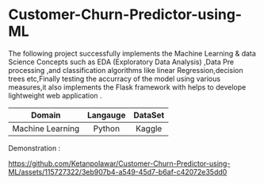 # Customer-Churn-Predictor-using-ML

The following project successfully implements the Machine Learning & data Science Concepts such as EDA (Exploratory Data Analysis) ,Data Pre processing ,and classification algorithms like linear Regression,decision trees etc,Finally testing the accurracy of the model using various measures,it also implements the Flask framework with helps to develope lightweight web application .


| Domain | Langauge  | DataSet|
|:---:|:----:|:-----------:|
|Machine Learning| Python |Kaggle|


Demonstration :

https://github.com/Ketanpolawar/Customer-Churn-Predictor-using-ML/assets/115727322/3eb907b4-a549-45d7-b6af-c42072e35dd0

